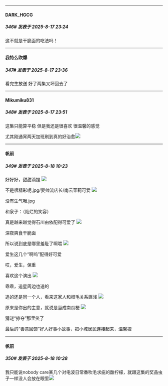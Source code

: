 ﻿
*****

####  DARK_HGCG  
##### 346#       发表于 2025-8-17 23:24

这不就是干脆面的吃法吗！


*****

####  我特么吹爆  
##### 347#       发表于 2025-8-17 23:36

看完生放送
好了两集又坏回去了


*****

####  Mikumiku831  
##### 348#       发表于 2025-8-17 23:51

这集只能算平稳 但是我还是很喜欢 很温馨的感觉

尤其刚通宵两天加班刷到真的好治愈<img src="https://static.stage1st.com/image/smiley/face2017/138.png" referrerpolicy="no-referrer">


*****

####  帆前  
##### 349#       发表于 2025-8-18 10:23

好好好，甜甜滴捏
<img src="https://p.sda1.dev/26/1866599e7ef63475df80db32b61b6c34/1000013019.jpg" referrerpolicy="no-referrer">

不是很精彩呢.jpg/耍帅流店长/南云茉莉可爱
<img src="https://p.sda1.dev/26/225891733d1f73b1165e7b2e880068b5/1000013020.jpg" referrerpolicy="no-referrer">

没有生气哦.jpg

和泉子：（灿烂的笑容）

真是越来越觉得石川由依配得可爱了
<img src="https://p.sda1.dev/26/f3c05fd5352bc7375742d586956c8583/1000013021.jpg" referrerpolicy="no-referrer">

深夜爽食干脆面

所以说到底是哪里羞耻了啊喂
<img src="https://p.sda1.dev/26/20acbf798c4627ab6ad9ccf945a52285/1000013022.jpg" referrerpolicy="no-referrer">

爱生这几个“啊呜”配得好可爱

哎，爱生，保重

喜欢这个演出
<img src="https://p.sda1.dev/26/e5e704d5897dcb242c3254185ee2278b/1000013023.jpg" referrerpolicy="no-referrer">

乖乖，追星周边也送的

追的还是同一个人，看来这家人和橙毛关系匪浅
<img src="https://p.sda1.dev/26/bc8e466ec903d0571071cbdc3dd3c56c/1000013016.jpg" referrerpolicy="no-referrer">

原来是你出的主意，就说是当成南瓜梗
<img src="https://p.sda1.dev/26/97233b26b415b245d8c5b2a306eb94a2/1000013018.jpg" referrerpolicy="no-referrer">

猜谜“掠夺”那里笑了

最后的“善意回馈”好人好事小故事，把小城居民连接起来，温馨捏


*****

####  帆前  
##### 350#       发表于 2025-8-18 10:28

我只能说nobody care某几个对电波日常番吹毛求疵的酸柠檬，就跟这集的奖品虫子一样没人会放在眼里<img src="https://static.stage1st.com/image/smiley/face2017/049.png" referrerpolicy="no-referrer">

